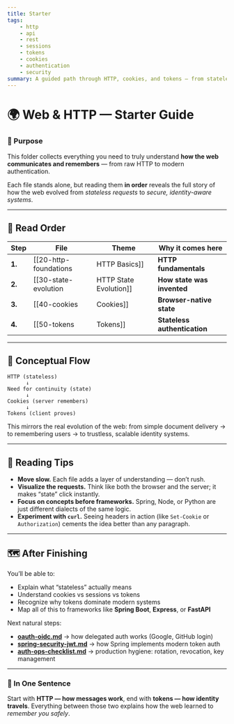 ```yaml
---
title: Starter
tags: 
    - http
    - api
    - rest
    - sessions
    - tokens
    - cookies
    - authentication
    - security
summary: A guided path through HTTP, cookies, and tokens — from stateless requests to modern authentication. 
---
```



# 🌍 Web & HTTP — Starter Guide

### 🧩 Purpose

This folder collects everything you need to truly understand **how the web communicates and remembers** — from raw HTTP to modern authentication.

Each file stands alone, but reading them **in order** reveals the full story of how the web evolved from *stateless requests* to *secure, identity-aware systems*.

---

## ️⃣ Read Order

| Step   | File                                      | Theme                        | Why it comes here                                                                                                            |
| ------ | ----------------------------------------- | ---------------------------- | ---------------------------------------------------------------------------------------------------------------------------- |
| **1.** | [[20-http-foundations|HTTP Basics]]          | **HTTP fundamentals**        | The physics of the web: requests, responses, headers, and why HTTP is stateless by design.                                   |
| **2.** | [[30-state-evolution| HTTP State Evolution]] | **How state was invented**   | Explains *why* cookies and tokens exist at all — the journey from “forgetful HTTP” to “authenticated APIs.”                  |
| **3.** | [[40-cookies| Cookies]]                    | **Browser-native state**     | Deep dive into cookies: how servers create them, how browsers send them, and how they keep classic sessions alive.           |
| **4.** | [[50-tokens| Tokens]]                     | **Stateless authentication** | Modern replacement for sessions — how APIs and mobile apps use tokens (JWT, OAuth2) to prove identity without server memory. |

---

## 🔄 Conceptual Flow

```
HTTP (stateless)
      ↓
Need for continuity (state)
      ↓
Cookies (server remembers)
      ↓
Tokens (client proves)
```

This mirrors the real evolution of the web:
from simple document delivery → to remembering users → to trustless, scalable identity systems.

---

## 🧠 Reading Tips

* **Move slow.** Each file adds a layer of understanding — don’t rush.
* **Visualize the requests.** Think like both the browser and the server; it makes “state” click instantly.
* **Focus on concepts before frameworks.** Spring, Node, or Python are just different dialects of the same logic.
* **Experiment with `curl`.** Seeing headers in action (like `Set-Cookie` or `Authorization`) cements the idea better than any paragraph.

---

## 🗺️ After Finishing

You’ll be able to:

* Explain what “stateless” actually means
* Understand cookies vs sessions vs tokens
* Recognize why tokens dominate modern systems
* Map all of this to frameworks like **Spring Boot**, **Express**, or **FastAPI**

Next natural steps:

* [**oauth-oidc.md**]() → how delegated auth works (Google, GitHub login)
* [**spring-security-jwt.md**]() → how Spring implements modern token auth
* [**auth-ops-checklist.md**]() → production hygiene: rotation, revocation, key management

---

### 🧩 In One Sentence

Start with **HTTP — how messages work**,
end with **tokens — how identity travels**.
Everything between those two explains how the web learned to *remember you safely*.

